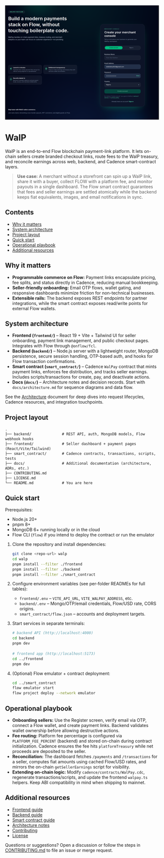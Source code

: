 ![front_page](image.png)

# WalP

WalP is an end-to-end Flow blockchain payment-link platform. It lets on-chain sellers create branded checkout links, route fees to the WalP treasury, and reconcile earnings across web, backend, and Cadence smart-contract layers.

> **Use case:** A merchant without a storefront can spin up a WalP link, share it with a buyer, collect FLOW with a platform fee, and monitor payouts in a single dashboard. The Flow smart contract guarantees that fees and seller earnings are settled atomically while the backend keeps fiat equivalents, images, and email notifications in sync.

## Contents
- [Why it matters](#why-it-matters)
- [System architecture](#system-architecture)
- [Project layout](#project-layout)
- [Quick start](#quick-start)
- [Operational playbook](#operational-playbook)
- [Additional resources](#additional-resources)

## Why it matters
- **Programmable commerce on Flow:** Payment links encapsulate pricing, fee splits, and status directly in Cadence, reducing manual bookkeeping.
- **Seller-friendly onboarding:** Email OTP flows, wallet gating, and responsive dashboards minimize friction for non-technical businesses.
- **Extensible rails:** The backend exposes REST endpoints for partner integrations, while the smart contract exposes read/write points for external Flow wallets.

## System architecture
- **Frontend (`frontend/`)** – React 19 + Vite + Tailwind UI for seller onboarding, payment link management, and public checkout pages. Integrates with Flow through `@onflow/fcl`.
- **Backend (`backend/`)** – Node.js server with a lightweight router, MongoDB persistence, secure session handling, OTP-based auth, and hooks for Flow transaction confirmations.
- **Smart contract (`smart_contract/`)** – Cadence `WalPay` contract that mints payment links, enforces fee distribution, and tracks seller earnings. Includes scripts/transactions for create, pay, and deactivate actions.
- **Docs (`docs/`)** – Architecture notes and decision records. Start with `docs/architecture.md` for sequence diagrams and data flow.

See the [Architecture](docs/architecture.md) document for deep dives into request lifecycles, Cadence resources, and integration touchpoints.

## Project layout
```
.
├── backend/              # REST API, auth, MongoDB models, Flow webhook hooks
├── frontend/             # Seller dashboard + payment pages (React/Vite/Tailwind)
├── smart_contract/       # Cadence contracts, transactions, scripts, tests
├── docs/                 # Additional documentation (architecture, ADRs, etc.)
├── CONTRIBUTING.md
├── LICENSE.md
└── README.md             # You are here
```

## Quick start
Prerequisites:
- Node.js 20+
- pnpm 8+
- MongoDB 6+ running locally or in the cloud
- Flow CLI (`flow`) if you intend to deploy the contract or run the emulator

1. Clone the repository and install dependencies:
   ```bash
   git clone <repo-url> walp
   cd walp
   pnpm install --filter ./frontend
   pnpm install --filter ./backend
   pnpm install --filter ./smart_contract
   ```

2. Configure environment variables (see per-folder READMEs for full tables):
   - `frontend/.env` – `VITE_API_URL`, `VITE_WALPAY_ADDRESS`, etc.
   - `backend/.env` – Mongo/OTP/email credentials, Flow/USD rate, CORS origins.
   - `smart_contract/flow.json` – accounts and deployment targets.

3. Start services in separate terminals:
   ```bash
   # backend API (http://localhost:4000)
   cd backend
   pnpm dev

   # frontend app (http://localhost:5173)
   cd ../frontend
   pnpm dev
   ```

4. (Optional) Flow emulator + contract deployment:
   ```bash
   cd ../smart_contract
   flow emulator start
   flow project deploy --network emulator
   ```

## Operational playbook
- **Onboarding sellers:** Use the Register screen, verify email via OTP, connect a Flow wallet, and create payment links. Backend validates wallet ownership before allowing destructive actions.
- **Fee routing:** Platform fee percentage is configured via `PLATFORM_FEE_PERCENT` (backend) and stored on-chain during contract initialization. Cadence ensures the fee hits `platformTreasury` while net proceeds are deposited to the seller.
- **Reconciliation:** The dashboard fetches `/payments` and `/transactions` for a seller, computes fiat amounts using cached Flow/USD rates, and mirrors the on-chain `getSellerEarnings` script for visibility.
- **Extending on-chain logic:** Modify `cadence/contracts/WalPay.cdc`, regenerate transactions/scripts, and update the frontend `walpay.ts` helpers. Keep ABI compatibility in mind when shipping to mainnet.

## Additional resources
- [Frontend guide](frontend/README.md)
- [Backend guide](backend/README.md)
- [Smart contract guide](smart_contract/README.md)
- [Architecture notes](docs/architecture.md)
- [Contributing](CONTRIBUTING.md)
- [License](LICENSE.md)

Questions or suggestions? Open a discussion or follow the steps in [CONTRIBUTING.md](CONTRIBUTING.md) to file an issue or merge request.
